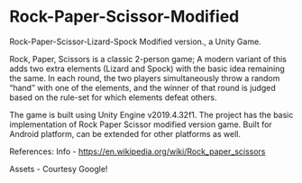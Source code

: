 # Rock-Paper-Scissor-Modified
Rock-Paper-Scissor-Lizard-Spock Modified version., a Unity Game.

Rock, Paper, Scissors is a classic 2-person game; A modern variant of this adds two extra elements (Lizard
and Spock) with the basic idea remaining the same. In each round, the two players simultaneously throw
a random “hand” with one of the elements, and the winner of that round is judged based on the rule-set
for which elements defeat others.

The game is built using Unity Engine v2019.4.32f1.
The project has the basic implementation of Rock Paper Scissor modified version game.
Built for Android platform, can be extended for other platforms as well.

References:
Info - https://en.wikipedia.org/wiki/Rock_paper_scissors

Assets - Courtesy Google!
